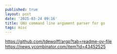 ```yaml
---
published: true
layout: post
date: '2025-03-24 09:16'
title: GNU command line argument parser for go
tags: misc 
---
```

<https://github.com/tdewolff/argp?tab=readme-ov-file>  
<https://news.ycombinator.com/item?id=43452525>

